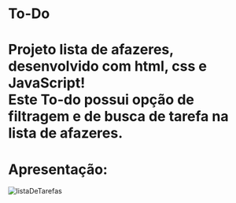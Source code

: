 # To-Do

Projeto lista de afazeres, desenvolvido com html, css e JavaScript!
</br>
Este To-do possui opção de filtragem e de busca de tarefa na lista de afazeres.
</br>
=======
# Apresentação:

![listaDeTarefas](https://user-images.githubusercontent.com/95131108/188657306-d07091ab-fb5c-4968-979b-d56a6653aac6.jpg)
